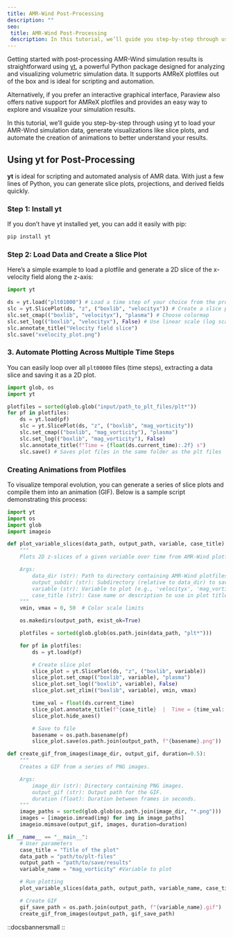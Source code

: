 ```yaml
---
title: AMR-Wind Post-Processing
description: ""
seo:
 title: AMR-Wind Post-Processing
 description: In this tutorial, we’ll guide you step-by-step through using yt to load your AMR-Wind simulation data, generate visualizations like slice plots, and automate the creation of animations to better understand your results.
---
```


Getting started with post-processing AMR-Wind simulation results is straightforward using [yt](https://yt-project.org/doc/visualizing/plots.html#slice-plots), a powerful Python package designed for analyzing and visualizing volumetric simulation data. It supports AMReX plotfiles out of the box and is ideal for scripting and automation.

Alternatively, if you prefer an interactive graphical interface, Paraview also offers native support for AMReX plotfiles and provides an easy way to explore and visualize your simulation results.

In this tutorial, we’ll guide you step-by-step through using yt to load your AMR-Wind simulation data, generate visualizations like slice plots, and automate the creation of animations to better understand your results.

## Using yt for Post-Processing
**yt** is ideal for scripting and automated analysis of AMR data. With just a few lines of Python, you can generate slice plots, projections, and derived fields quickly.

### Step 1: Install yt 
If you don’t have yt installed yet, you can add it easily with pip:

```bash
pip install yt
```

### Step 2: Load Data and Create a Slice Plot
Here’s a simple example to load a plotfile and generate a 2D slice of the x-velocity field along the z-axis:

```python
import yt

ds = yt.load("plt01000") # Load a time step of your choice from the provided path
slc = yt.SlicePlot(ds, "z", ("boxlib", "velocityx")) # Create a slice plot of x velocity normal to z-axis
slc.set_cmap(("boxlib", "velocityx"), "plasma") # Choose colormap
slc.set_log(("boxlib", "velocityx"), False) # Use linear scale (log scale is default)
slc.annotate_title("Velocity field slice")
slc.save("xvelocity_plot.png")
```

### 3. Automate Plotting Across Multiple Time Steps
You can easily loop over all `plt00000` files (time steps), extracting a data slice and saving it as a 2D plot.

```python
import glob, os
import yt

plotfiles = sorted(glob.glob("input/path_to_plt_files/plt*"))
for pf in plotfiles:
    ds = yt.load(pf)
    slc = yt.SlicePlot(ds, "z", ("boxlib", "mag_vorticity"))
    slc.set_cmap(("boxlib", "mag_vorticity"), "plasma")
    slc.set_log(("boxlib", "mag_vorticity"), False)
    slc.annotate_title(f"Time = {float(ds.current_time):.2f} s")
    slc.save() # Saves plot files in the same folder as the plt files

```

### Creating Animations from Plotfiles
To visualize temporal evolution, you can generate a series of slice plots and compile them into an animation (GIF). Below is a sample script demonstrating this process:

```python
import yt
import os
import glob
import imageio

def plot_variable_slices(data_path, output_path, variable, case_title):
    """
    Plots 2D z-slices of a given variable over time from AMR-Wind plotfiles using yt.

    Args:
        data_dir (str): Path to directory containing AMR-Wind plotfiles.
        output_subdir (str): Subdirectory (relative to data_dir) to save output images.
        variable (str): Variable to plot (e.g., 'velocityx', 'mag_vorticity').
        case_title (str): Case name or description to use in plot titles.
    """
    vmin, vmax = 0, 50  # Color scale limits

    os.makedirs(output_path, exist_ok=True)

    plotfiles = sorted(glob.glob(os.path.join(data_path, "plt*")))

    for pf in plotfiles:
        ds = yt.load(pf)

        # Create slice plot
        slice_plot = yt.SlicePlot(ds, "z", ("boxlib", variable))
        slice_plot.set_cmap(("boxlib", variable), "plasma")
        slice_plot.set_log(("boxlib", variable), False)
        slice_plot.set_zlim(("boxlib", variable), vmin, vmax)

        time_val = float(ds.current_time)
        slice_plot.annotate_title(f"{case_title}  |  Time = {time_val:.1f} s")
        slice_plot.hide_axes()

        # Save to file
        basename = os.path.basename(pf)
        slice_plot.save(os.path.join(output_path, f"{basename}.png"))

def create_gif_from_images(image_dir, output_gif, duration=0.5):
    """
    Creates a GIF from a series of PNG images.

    Args:
        image_dir (str): Directory containing PNG images.
        output_gif (str): Output path for the GIF.
        duration (float): Duration between frames in seconds.
    """
    image_paths = sorted(glob.glob(os.path.join(image_dir, "*.png")))
    images = [imageio.imread(img) for img in image_paths]
    imageio.mimsave(output_gif, images, duration=duration)

if __name__ == "__main__":
    # User parameters
    case_title = "Title of the plot"
    data_path = "path/to/plt-files"
    output_path = "path/to/save/results"
    variable_name = "mag_vorticity" #Variable to plot 

    # Run plotting
    plot_variable_slices(data_path, output_path, variable_name, case_title)

    # Create GIF
    gif_save_path = os.path.join(output_path, f"{variable_name}.gif")
    create_gif_from_images(output_path, gif_save_path)

```

::docsbannersmall
::